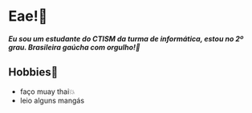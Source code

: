 # Eae!:wave:

##### Eu sou um estudante do CTISM da turma de informática, estou no 2º grau. Brasileira gaúcha com orgulho!:muscle:

## Hobbies:basketball:

* faço muay thai:boom:
* leio alguns mangás
